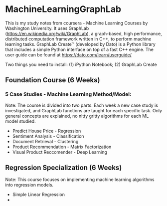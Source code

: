 # MachineLearningGraphLab

This is my study notes from coursera - Machine Learning Courses by Washington University. It uses GraphLab (https://en.wikipedia.org/wiki/GraphLab), a graph-based, high performance, distributed computation framework written in C++, to perform machine learning tasks. GraphLab Create™ (developed by Dato) is a Python library that includes a simple Python interface on top of a fast C++ engine. The user guide can be found at https://dato.com/learn/userguide/

Two things you need to install: (1) iPython Notebook; (2) GraphLab Create

## Foundation Course (6 Weeks)
### 5 Case Studies - Machine Learning Method/Model:

Note: The course is divided into two parts. Each week a new case study is investigated, and GraphLab functions are taught for each specific task. Only general concepts are explained, no nitty gritty algorithms for each ML model studied. 

* Predict House Price - Regression 
* Sentiment Analysis - Classification 
* Document Retrieval - Clustering 
* Product Recommendation - Matrix Factorization 
* Visual Product Reccomender - Deep Learning


## Regression Specialization (6 Weeks)

Note: This course focuses on implementing machine learning algorithms into regression models.

* Simple Linear Regression
* 
